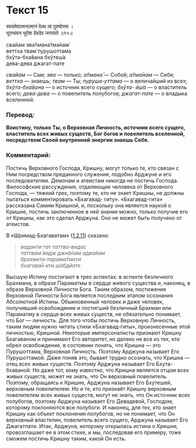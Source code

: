 # Текст 15

स्वयमेवात्मनात्मानं वेत्थ त्वं पुरुषोत्तम ।  
भूतभावन भूतेश देवदेव जगत्पते ॥१५॥

свайам эва̄тмана̄тма̄нам̇  
веттха твам̇ пурушоттама  
бхӯта-бха̄вана бхӯтеш́а  
дева-дева джагат-пате

_свайам_ — Сам; _эва_ — только; _а̄тмана̄_ — Собой; _а̄тма̄нам_ — Себя; _веттха_ — знаешь; _твам_ — Ты; _пуруша-уттама_ — о величайший из всех; _бхӯта-бха̄вана_ — о источник всего сущего; _бхӯта- ӣш́а_ — о властитель всего; _дева-дева_ — о повелитель полубогов; _джагат-пате_ — о владыка вселенной.

### Перевод:

**Воистину, только Ты, о Верховная Личность, источник всего сущего, властитель всех живых существ, Бог богов и повелитель вселенной, посредством Своей внутренней энергии знаешь Себя.**

### Комментарий:

Постичь Верховного Господа, Кришну, могут только те, кто связан с Ним посредством преданного служения, подобно Арджуне и его последователям. Демонам и атеистам никогда не постичь Господа. Философские рассуждения, отдаляющие человека от Верховного Господа, — тяжкий грех, поэтому те, кто не знает Кришны, не должны пытаться комментировать «Бхагавад- гиту». «Бхагавад-гита» рассказана Самим Кришной, и, поскольку она является наукой о Кришне, постичь заключенное в ней знание можно, только получив его от Кришны, как это сделал Арджуна. Оно не может быть получено от атеистов.

В «Шримад-Бхагаватам» ([1.2.11](#)) сказано:

> _ваданти тат таттва-видас  
> таттвам̇ йадж джн̃а̄нам адвайам  
> брахмети парама̄тмети  
> бхагава̄н ити ш́абдйате_

Высшую Истину постигают в трех аспектах: в аспекте безличного Брахмана, в образе Параматмы в сердце живого существа и, наконец, в образе Верховной Личности Бога. Таким образом, постижение Верховной Личности Бога является последним этапом осознания Абсолютной Истины. Обыкновенный человек и даже человек, получивший освобождение и постигший безличный Брахман или Параматму в сердце всех живых существ, не обязательно понимает, что Бог — личность. Для того чтобы постичь Верховную Личность, таким людям нужно читать стихи «Бхагавад-гиты», произнесенные этой личностью, Кришной. Некоторые имперсоналисты признают Кришну Бхагаваном и принимают Его авторитет, но далеко не все из тех, кто обрел освобождение, в состоянии понять, что Кришна — это Пурушоттама, Верховная Личность. Поэтому Арджуна называет Его Пурушоттамой. Даже поняв это, бывает трудно осознать, что Кришна — отец всех живых существ. Поэтому Арджуна называет Его Бхута-бхаваной. Но даже тот, кому известно, что Кришна является отцом всех живых существ, может не знать, что Он верховный повелитель. Поэтому, обращаясь к Кришне, Арджуна называет Его Бхутешей, верховным повелителем. Но и те, кто признаёт Кришну верховным повелителем всех живых существ, могут не знать, что Он источник всех полубогов, поэтому Арджуна называет Его Девадевой, Господом, которому поклоняются все полубоги. И наконец, для тех, кто знает Кришну как объект поклонения полубогов, но не понимает, что Он верховный властелин, повелитель всего сущего, Арджуна называет Его Джагатпати. Итак, Арджуна, которому открылась истина о Кришне, провозглашает ее в этом стихе, и мы, последовав его примеру, тоже сможем постичь Кришну таким, какой Он есть.